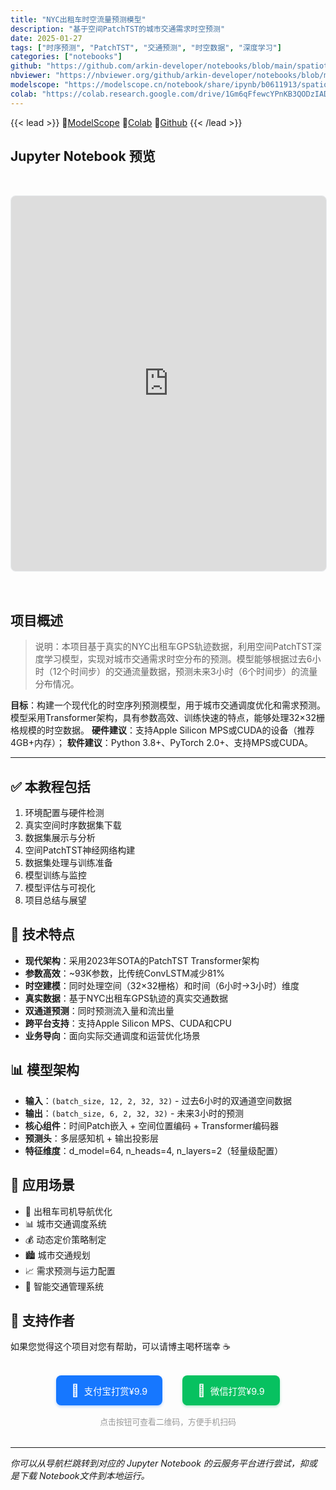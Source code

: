 ```yaml
---
title: "NYC出租车时空流量预测模型"
description: "基于空间PatchTST的城市交通需求时空预测"
date: 2025-01-27
tags: ["时序预测", "PatchTST", "交通预测", "时空数据", "深度学习"]
categories: ["notebooks"]
github: "https://github.com/arkin-developer/notebooks/blob/main/spatiotemporal-forecasting/spatiotemporal-forecasting.ipynb"
nbviewer: "https://nbviewer.org/github/arkin-developer/notebooks/blob/main/spatiotemporal-forecasting/spatiotemporal-forecasting.ipynb"
modelscope: "https://modelscope.cn/notebook/share/ipynb/b0611913/spatiotemporal-forecasting.ipynb"
colab: "https://colab.research.google.com/drive/1Gm6qFfewcYPnKB3QODzIADQuhnJI7cDX?usp=sharing"
---
```


{{< lead >}}
🚀[ModelScope](https://modelscope.cn/notebook/share/ipynb/b0611913/spatiotemporal-forecasting.ipynb) 🚀[Colab](https://colab.research.google.com/drive/1Gm6qFfewcYPnKB3QODzIADQuhnJI7cDX?usp=sharing) 🚀[Github](https://github.com/arkin-developer/notebooks/blob/main/spatiotemporal-forecasting/spatiotemporal-forecasting.ipynb)
{{< /lead >}}


## Jupyter Notebook 预览
<iframe 
  src="https://modelscope.cn/notebook/share/ipynb/b0611913/spatiotemporal-forecasting.ipynb"
  width="100%"
  height="600px"
  frameborder="0"
  style="border: 1px solid #e9ecef; border-radius: 8px; margin: 2rem 0;"
  allowfullscreen>
</iframe>



## 项目概述

> 说明：本项目基于真实的NYC出租车GPS轨迹数据，利用空间PatchTST深度学习模型，实现对城市交通需求时空分布的预测。模型能够根据过去6小时（12个时间步）的交通流量数据，预测未来3小时（6个时间步）的流量分布情况。

**目标**：构建一个现代化的时空序列预测模型，用于城市交通调度优化和需求预测。模型采用Transformer架构，具有参数高效、训练快速的特点，能够处理32×32栅格规模的时空数据。
**硬件建议**：支持Apple Silicon MPS或CUDA的设备（推荐4GB+内存）；
**软件建议**：Python 3.8+、PyTorch 2.0+、支持MPS或CUDA。

------

## ✅ 本教程包括

1. 环境配置与硬件检测
2. 真实空间时序数据集下载
3. 数据集展示与分析
4. 空间PatchTST神经网络构建
5. 数据集处理与训练准备
6. 模型训练与监控
7. 模型评估与可视化
8. 项目总结与展望


## 🔬 技术特点

- **现代架构**：采用2023年SOTA的PatchTST Transformer架构
- **参数高效**：~93K参数，比传统ConvLSTM减少81%
- **时空建模**：同时处理空间（32×32栅格）和时间（6小时→3小时）维度
- **真实数据**：基于NYC出租车GPS轨迹的真实交通数据
- **双通道预测**：同时预测流入量和流出量
- **跨平台支持**：支持Apple Silicon MPS、CUDA和CPU
- **业务导向**：面向实际交通调度和运营优化场景

## 📊 模型架构

- **输入**：`(batch_size, 12, 2, 32, 32)` - 过去6小时的双通道空间数据
- **输出**：`(batch_size, 6, 2, 32, 32)` - 未来3小时的预测
- **核心组件**：时间Patch嵌入 + 空间位置编码 + Transformer编码器
- **预测头**：多层感知机 + 输出投影层
- **特征维度**：d_model=64, n_heads=4, n_layers=2（轻量级配置）

## 🎯 应用场景

- 🚗 出租车司机导航优化
- 📊 城市交通调度系统
- 💰 动态定价策略制定
- 🏙️ 城市交通规划
- 📈 需求预测与运力配置
- 🚦 智能交通管理系统

## 🙏 支持作者

如果您觉得这个项目对您有帮助，可以请博主喝杯瑞幸 ☕️

<div style="text-align: center; margin: 2rem 0;">
  <!-- <img src="/img/reward.jpg" alt="打赏二维码" style="width: 100%; max-width: 400px; border-radius: 8px; box-shadow: 0 4px 8px rgba(0,0,0,0.1);">
  <p style="margin-top: 1rem; color: #666; font-size: 0.9rem;">扫码支持作者</p> -->
  
  <!-- 移动端友好的支付链接 -->
  <div style="display: flex; justify-content: center; gap: 2rem; margin-top: 1.5rem; flex-wrap: wrap;">
    <a href="https://arkin-developer.github.io/blog/img/zhifubao-reward.jpg" target="_blank" rel="noopener" style="display: flex; align-items: center; gap: 0.5rem; padding: 0.75rem 1.5rem; background: #1677ff; color: white; text-decoration: none; border-radius: 8px; font-size: 0.9rem; transition: all 0.3s ease; box-shadow: 0 2px 4px rgba(22,119,255,0.3);">
      <span style="font-size: 1.2rem;">🩵</span>
      <span>支付宝打赏¥9.9</span>
    </a>
    <a href="https://arkin-developer.github.io/blog/img/wechat-reward.png" target="_blank" rel="noopener" style="display: flex; align-items: center; gap: 0.5rem; padding: 0.75rem 1.5rem; background: #07c160; color: white; text-decoration: none; border-radius: 8px; font-size: 0.9rem; transition: all 0.3s ease; box-shadow: 0 2px 4px rgba(7,193,96,0.3);">
      <span style="font-size: 1.2rem;">💚</span>
      <span>微信打赏¥9.9</span>
    </a>
  </div>
  
  <p style="margin-top: 1rem; color: #999; font-size: 0.8rem;">点击按钮可查看二维码，方便手机扫码</p>
</div>

---

*你可以从导航栏跳转到对应的 Jupyter Notebook 的云服务平台进行尝试，抑或是下载 Notebook文件到本地运行。*
